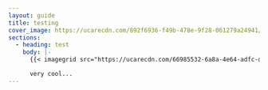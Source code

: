 ```yaml
---
layout: guide
title: testing
cover_image: https://ucarecdn.com/892f6936-f49b-478e-9f28-061279a24941/-/resize/800x600/canvas_api.png
sections:
  - heading: test
    body: |-
      {{< imagegrid src="https://ucarecdn.com/66985532-6a8a-4e64-adfc-d45b19c0bd72/" title="cheese on toast" >}}

      very cool...
---
```

